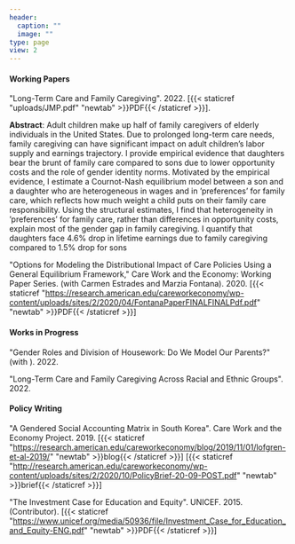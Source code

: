 ```yaml
---
header:
  caption: ""
  image: ""
type: page
view: 2
---
```


#### Working Papers
  
"Long-Term Care and Family Caregiving". 2022. [{{< staticref "uploads/JMP.pdf" "newtab" >}}PDF{{< /staticref >}}].

**Abstract**: Adult children make up half of family caregivers of elderly individuals in the United States. Due to prolonged long-term care needs, family caregiving can have significant impact on adult children’s labor supply and earnings trajectory. I provide empirical
evidence that daughters bear the brunt of family care compared to sons due to lower opportunity costs and the role of gender identity norms. Motivated by the empirical evidence, I estimate a Cournot-Nash equilibrium model between a son and a daughter who are heterogeneous in wages and in ’preferences’ for family care, which reflects
how much weight a child puts on their family care responsibility. Using the structural estimates, I find that heterogeneity in ’preferences’ for family care, rather than differences in opportunity costs, explain most of the gender gap in family caregiving. I quantify that daughters face 4.6\% drop in lifetime earnings due to family caregiving compared to 1.5\% drop for sons

"Options for Modeling the Distributional Impact of Care Policies Using a General Equilibrium Framework," Care Work and the Economy: Working Paper Series. (with Carmen Estrades and Marzia Fontana). 2020. [{{< staticref "https://research.american.edu/careworkeconomy/wp-content/uploads/sites/2/2020/04/FontanaPaperFINALFINALPdf.pdf" "newtab" >}}PDF{{< /staticref >}}] 
<br> 

#### Works in Progress

"Gender Roles and Division of Housework: Do We Model Our Parents?" (with ). 2022.

"Long-Term Care and Family Caregiving Across Racial and Ethnic Groups". 2022.

#### Policy Writing

"A Gendered Social Accounting Matrix in South Korea". Care Work and the Economy Project. 2019. [{{< staticref "https://research.american.edu/careworkeconomy/blog/2019/11/01/lofgren-et-al-2019/" "newtab" >}}blog{{< /staticref >}}] [{{< staticref "http://research.american.edu/careworkeconomy/wp-content/uploads/sites/2/2020/10/PolicyBrief-20-09-POST.pdf" "newtab" >}}brief{{< /staticref >}}] 

"The Investment Case for Education and Equity". UNICEF. 2015. (Contributor). [{{< staticref "https://www.unicef.org/media/50936/file/Investment_Case_for_Education_and_Equity-ENG.pdf" "newtab" >}}PDF{{< /staticref >}}]




